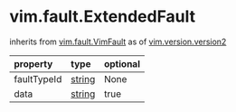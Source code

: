 vim.fault.ExtendedFault
=======================
inherits from [vim.fault.VimFault](docs/vim.fault.VimFault.md)
as of [vim.version.version2](docs/vim.version.md)

| property | type | optional |
|:---------|:-----|:---------|
| faultTypeId | [string](string.md "string") | None |
| data | [string](string.md "string") | true |

